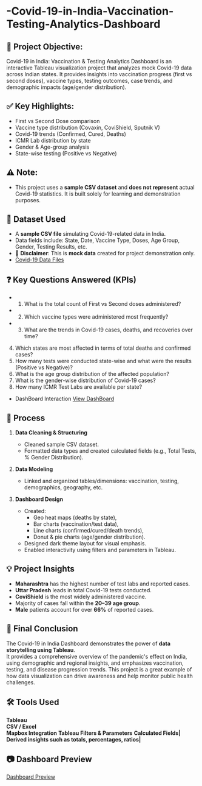 # -Covid-19-in-India-Vaccination-Testing-Analytics-Dashboard

## 📌 Project Objective:
Covid-19 in India: Vaccination &amp; Testing Analytics Dashboard is an interactive Tableau visualization project that analyzes mock Covid-19 data across Indian states. It provides insights into vaccination progress (first vs second doses), vaccine types, testing outcomes, case trends, and demographic impacts (age/gender distribution).
## ✅ Key Highlights:
- First vs Second Dose comparison
- Vaccine type distribution (Covaxin, CoviShield, Sputnik V)
- Covid-19 trends (Confirmed, Cured, Deaths)
- ICMR Lab distribution by state
- Gender & Age-group analysis
- State-wise testing (Positive vs Negative)
  
## ⚠️ **Note**:
- This project uses a **sample CSV dataset** and **does not represent** actual Covid-19 statistics. It is built solely for learning and demonstration purposes.

## 📁 Dataset Used

- A **sample CSV file** simulating Covid-19-related data in India.
- Data fields include: State, Date, Vaccine Type, Doses, Age Group, Gender, Testing Results, etc.
-  📝 **Disclaimer**: This is **mock data** created for project demonstration only.
-  <a href="https://github.com/ParagSakat-eng/-Covid-19-in-India-Vaccination-Testing-Analytics-Dashboard/tree/main/Data%20Files%20CSV"> Covid-19 Data Files </a>

## ❓ Key Questions Answered (KPIs)

- 1. What is the total count of First vs Second doses administered?
- 2. Which vaccine types were administered most frequently?
- 3. What are the trends in Covid-19 cases, deaths, and recoveries over time?
4. Which states are most affected in terms of total deaths and confirmed cases?
5. How many tests were conducted state-wise and what were the results (Positive vs Negative)?
6. What is the age group distribution of the affected population?
7. What is the gender-wise distribution of Covid-19 cases?
8. How many ICMR Test Labs are available per state?
-  DashBoard Interaction <a href="https://github.com/ParagSakat-eng/-Covid-19-in-India-Vaccination-Testing-Analytics-Dashboard/blob/main/Covid_19_india_DashBoard%20SS.PNG"> View DashBoard </a>

## 🔄 Process

1. **Data Cleaning & Structuring**
   - Cleaned sample CSV dataset.
   - Formatted data types and created calculated fields (e.g., Total Tests, % Gender Distribution).
  
2. **Data Modeling**
   - Linked and organized tables/dimensions: vaccination, testing, demographics, geography, etc.

3. **Dashboard Design**
   - Created:
     - Geo heat maps (deaths by state),
     - Bar charts (vaccination/test data),
     - Line charts (confirmed/cured/death trends),
     - Donut & pie charts (age/gender distribution).
   - Designed dark theme layout for visual emphasis.
   - Enabled interactivity using filters and parameters in Tableau.


## 💡 Project Insights

- **Maharashtra** has the highest number of test labs and reported cases.
- **Uttar Pradesh** leads in total Covid-19 tests conducted.
- **CoviShield** is the most widely administered vaccine.
- Majority of cases fall within the **20–39 age group**.
- **Male** patients account for over **66%** of reported cases.


## 🧾 Final Conclusion

The Covid-19 in India Dashboard demonstrates the power of **data storytelling using Tableau**.  
It provides a comprehensive overview of the pandemic's effect on India, using demographic and regional insights, and emphasizes vaccination, testing, and disease progression trends.
This project is a great example of how data visualization can drive awareness and help monitor public health challenges.

## 🛠️ Tools Used
**Tableau**          
**CSV / Excel**     
**Mapbox Integration** 
**Tableau Filters & Parameters**
**Calculated Fields| Derived insights such as totals, percentages, ratios|**
 
## 📷 Dashboard Preview

<a href="https://github.com/ParagSakat-eng/-Covid-19-in-India-Vaccination-Testing-Analytics-Dashboard/blob/main/Covid_19_india_DashBoard%20SS.PNG"> Dashboard Preview </a>

